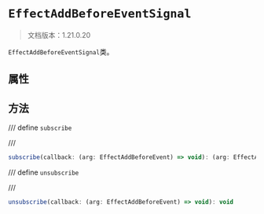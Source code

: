 # `EffectAddBeforeEventSignal`

> 文档版本：1.21.0.20

`EffectAddBeforeEventSignal`类。

## 属性

## 方法

/// define
`subscribe`


///

```js
subscribe(callback: (arg: EffectAddBeforeEvent) => void): (arg: EffectAddBeforeEvent) => void
```


/// define
`unsubscribe`


///

```js
unsubscribe(callback: (arg: EffectAddBeforeEvent) => void): void
```

